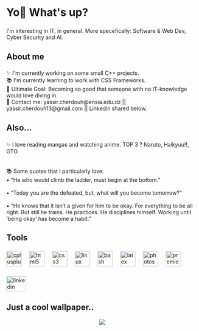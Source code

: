 <h1 align="left">Yo👋 What's up?</h1>

###

<p align="left">I'm interesting in IT, in general. More specefically: Software & Web Dev, Cyber Security and AI.</p>

###

<h2 align="left">About me</h2>

###

<p align="left">✨ I'm currently working on some small C++ projects.<br>📚 I'm currently learning to work with CSS Frameworks. <br>🎯 Ultimate Goal: Becoming so good that someone with no IT-knowledge would love diving in.<br>💬 Contact me: yassir.cherdouh@ensia.edu.dz || yassir.cherdouh13@gmail.com || Linkedin shared below.</p>

###

<h2 align="left">Also...</h2>

###

<p align="left">✨ I love reading mangas and watching anime. TOP 3 ? Naruto, Haikyuu!!, GTO.<br><br><br>📚 Some quotes that I particularly love:<br>• “He who would climb the ladder, must begin at the bottom.”<br><br>• “Today you are the defeated, but, what will you become tomorrow?”<br><br>• “He knows that it isn’t a given for him to be okay. For everything to be all right. But still he trains. He practices. He disciplines himself. Working until ‘being okay’ has become a habit.”</p>

###

<h2 align="left">Tools</h2>

###

<div align="left">
  <img src="https://cdn.jsdelivr.net/gh/devicons/devicon/icons/cplusplus/cplusplus-original.svg" height="40" alt="cplusplus logo"  />
  <img width="12" />
  <img src="https://cdn.jsdelivr.net/gh/devicons/devicon/icons/html5/html5-original.svg" height="40" alt="html5 logo"  />
  <img width="12" />
  <img src="https://cdn.jsdelivr.net/gh/devicons/devicon/icons/css3/css3-original.svg" height="40" alt="css3 logo"  />
  <img width="12" />
  <img src="https://cdn.jsdelivr.net/gh/devicons/devicon/icons/linux/linux-original.svg" height="40" alt="linux logo"  />
  <img width="12" />
  <img src="https://cdn.jsdelivr.net/gh/devicons/devicon/icons/bash/bash-original.svg" height="40" alt="bash logo"  />
  <img width="12" />
  <img src="https://cdn.jsdelivr.net/gh/devicons/devicon/icons/latex/latex-original.svg" height="40" alt="latex logo"  />
  <img width="12" />
  <img src="https://cdn.jsdelivr.net/gh/devicons/devicon/icons/photoshop/photoshop-plain.svg" height="40" alt="photoshop logo"  />
  <img width="12" />
  <img src="https://cdn.jsdelivr.net/gh/devicons/devicon/icons/premierepro/premierepro-plain.svg" height="40" alt="premierepro logo"  />
</div>

###

<div align="left">
  <a href="https://www.linkedin.com/in/yassircherdouh/" target="_blank">
    <img src="https://raw.githubusercontent.com/maurodesouza/profile-readme-generator/master/src/assets/icons/social/linkedin/default.svg" width="52" height="40" alt="linkedin logo"  />
  </a>
</div>

###

<h2 align="left">Just a cool wallpaper..</h2>

<div align="center">
  <img src="https://imgur.com/RrRYkDg.jpg"/>

</div>

###

